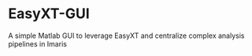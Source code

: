 # EasyXT-GUI
A simple Matlab GUI to leverage EasyXT and centralize complex analysis pipelines in Imaris
